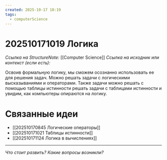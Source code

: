 ```yaml
---
created: 2025-10-17 10:19
tags:
  - computerScience
---
```

# 202510171019 Логика

*Ссылка на StructureNote:* [[Computer Science]]
*Ссылка на исходник или контекст (если есть):*

Освоив формальную логику, мы сможем осознанно использовать ее для решения задач. Можно решать задачи с логическими высказываниями и операторами. Также задачи можно решать с помощью таблицы истинности решать задачи с таблицами истинности и увидим, как компьютеры опираются на логику.

# Связанные идеи

- [[202510170845 Логические операторы]]
- [[202510171021 Таблицы истинности]]
- [[202510171124 Логика в вычислениях]]

---

*Что стоит развить? Какие вопросы возникли?*
